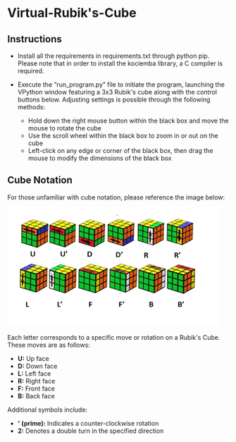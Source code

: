 # Virtual-Rubik's-Cube

## Instructions

* Install all the requirements in requirements.txt through python pip. Please note that in order to install the kociemba library, a C compiler is required. 
  
* Execute the “run_program.py” file to initiate the program, launching the VPython window featuring a 3x3 Rubik's cube along with the control buttons below. Adjusting settings is possible through the following methods:
  * Hold down the right mouse button within the black box and move the mouse to rotate the cube
  * Use the scroll wheel within the black box to zoom in or out on the cube
  * Left-click on any edge or corner of the black box, then drag the mouse to modify the dimensions of the black box

## Cube Notation
For those unfamiliar with cube notation, please reference the image below:

<img src="./cube_notation.png">

Each letter corresponds to a specific move or rotation on a Rubik's Cube. These moves are as follows:

- **U:** Up face
- **D:** Down face
- **L:** Left face
- **R:** Right face
- **F:** Front face
- **B:** Back face

Additional symbols include:
- **' (prime):** Indicates a counter-clockwise rotation
- **2:** Denotes a double turn in the specified direction
